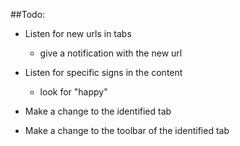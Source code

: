 ##Todo:


*  Listen for new urls in tabs
	- give a notification with the new url

*  Listen for specific signs in the content
	- look for "happy"

*  Make a change to the identified tab

*  Make a change to the toolbar of the identified tab


